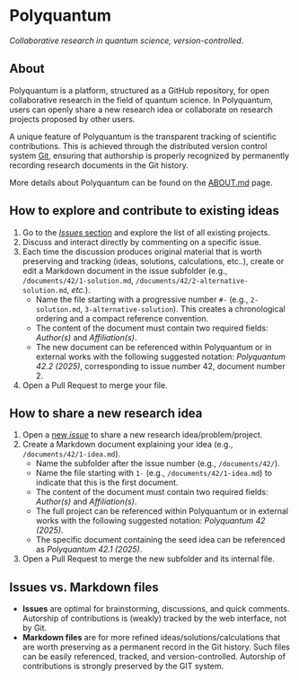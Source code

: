 # Polyquantum
_Collaborative research in quantum science, version-controlled._

## About
Polyquantum is a platform, structured as a GitHub repository, for open collaborative research in the field of quantum science.
In Polyquantum, users can openly share a new research idea or collaborate on research projects proposed by other users.

A unique feature of Polyquantum is the transparent tracking of scientific contributions. This is achieved through the distributed version control system [Git](https://en.wikipedia.org/wiki/Git), ensuring that authorship is properly recognized by permanently recording research documents in the Git history. 

More details about Polyquantum can be found on the [ABOUT.md](ABOUT.md) page.

## How to explore and contribute to existing ideas
1. Go to the [_Issues_ section](https://github.com/andreamari/polyquantum_test/issues) and explore the list of all existing projects.
1. Discuss and interact directly by commenting on a specific issue.
2. Each time the discussion produces original material that is worth preserving and tracking (ideas, solutions, calculations, etc..), create or edit a Markdown document in the issue subfolder (e.g., `/documents/42/1-solution.md`, `/documents/42/2-alternative-solution.md`, _etc._).
   - Name the file starting with a progressive number `#-` (e.g., `2-solution.md`, `3-alternative-solution`). This creates a chronological ordering and a compact reference convention.
   - The content of the document must contain two required fields: _Author(s)_ and _Affiliation(s)_.
   - The new document can be referenced within Polyquantum or in external works with the following suggested notation: _Polyquantum 42.2 (2025)_, corresponding to issue number 42, document number 2.
4. Open a Pull Request to merge your file.

## How to share a new research idea
1. Open a [new *issue*](https://github.com/andreamari/polyquantum_test/issues/new/choose) to share a new research idea/problem/project.
2. Create a Markdown document explaining your idea (e.g., `/documents/42/1-idea.md`).
   - Name the subfolder after the issue number (e.g., `/documents/42/`).
   - Name the file starting with `1-` (e.g., `/documents/42/1-idea.md`) to indicate that this is the first document.
   - The content of the document must contain two required fields: _Author(s)_ and _Affiliation(s)_.
   - The full project can be referenced within Polyquantum or in external works with the following suggested notation: _Polyquantum 42 (2025)_.
   - The specific document containing the seed idea can be referenced as _Polyquantum 42.1 (2025)_. 
3. Open a Pull Request to merge the new subfolder and its internal file.


## Issues vs. Markdown files
- **Issues** are optimal for brainstorming, discussions, and quick comments. Autorship of contributions is (weakly) tracked by the web interface, not by Git.
- **Markdown files** are for more refined ideas/solutions/calculations that are worth preserving as a permanent record in the Git history. Such files can be easily referenced, tracked, and version-controlled. Autorship of contributions is strongly preserved by the GIT system.
